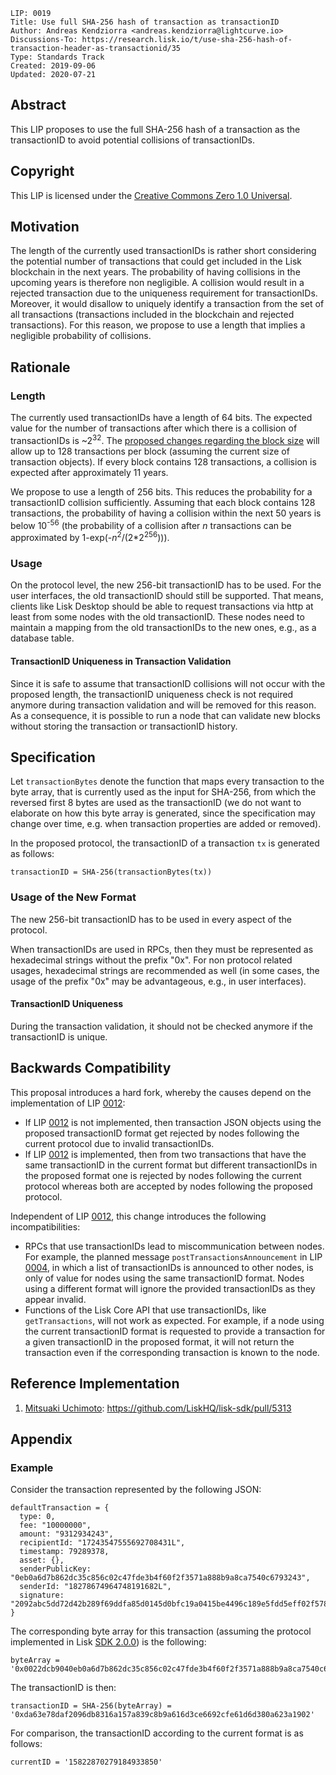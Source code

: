 ```
LIP: 0019
Title: Use full SHA-256 hash of transaction as transactionID
Author: Andreas Kendziorra <andreas.kendziorra@lightcurve.io>
Discussions-To: https://research.lisk.io/t/use-sha-256-hash-of-transaction-header-as-transactionid/35
Type: Standards Track
Created: 2019-09-06
Updated: 2020-07-21
```

## Abstract

This LIP proposes to use the full SHA-256 hash of a transaction as the transactionID to avoid potential collisions of transactionIDs.

## Copyright

This LIP is licensed under the [Creative Commons Zero 1.0 Universal](https://creativecommons.org/publicdomain/zero/1.0/).

## Motivation

The length of the currently used transactionIDs is rather short considering the potential number of transactions that could get included in the Lisk blockchain in the next years. The probability of having collisions in the upcoming years is therefore non negligible. A collision would result in a rejected transaction due to the uniqueness requirement for transactionIDs. Moreover, it would disallow to uniquely identify a transaction from the set of all transactions (transactions included in the blockchain and rejected transactions). For this reason, we propose to use a length that implies a negligible probability of collisions.

## Rationale

### Length

The currently used transactionIDs have a length of 64 bits. The expected value for the number of transactions after which there is a collision of transactionIDs is ~2<sup>32</sup>. The [proposed changes regarding the block size](https://github.com/LiskHQ/lips/blob/master/proposals/lip-0002.md) will allow up to 128 transactions per block (assuming the current size of transaction objects). If every block contains 128 transactions, a collision is expected after approximately 11 years.

We propose to use a length of 256 bits. This reduces the probability for a transactionID collision sufficiently. Assuming that each block contains 128 transactions, the probability of having a collision within the next 50 years is below 10<sup>-56</sup> (the probability of a collision after _n_ transactions can be approximated by 1-exp(-_n_<sup>2</sup>/(2*2<sup>256</sup>))).

### Usage

On the protocol level, the new 256-bit transactionID has to be used. For the user interfaces, the old transactionID should still be supported. That means, clients like Lisk Desktop should be able to request transactions via http at least from some nodes with the old transactionID. These nodes need to maintain a mapping from the old transactionIDs to the new ones, e.g., as a database table.

#### TransactionID Uniqueness in Transaction Validation

Since it is safe to assume that transactionID collisions will not occur with the proposed length, the transactionID uniqueness check is not required anymore during transaction validation and will be removed for this reason. As a consequence, it is possible to run a node that can validate new blocks without storing the transaction or transactionID history.

## Specification

Let `transactionBytes` denote the function that maps every transaction to the byte array, that is currently used as the input for SHA-256, from which the reversed first 8 bytes are used as the transactionID (we do not want to elaborate on how this byte array is generated, since the specification may change over time, e.g. when transaction properties are added or removed).

In the proposed protocol, the transactionID of a transaction `tx` is generated as follows:

```
transactionID = SHA-256(transactionBytes(tx))
```

### Usage of the New Format

The new 256-bit transactionID has to be used in every aspect of the protocol.

When transactionIDs are used in RPCs, then they must be represented as hexadecimal strings without the prefix "0x". For non protocol related usages, hexadecimal strings are recommended as well (in some cases, the usage of the prefix "0x" may be advantageous, e.g., in user interfaces).

#### TransactionID Uniqueness

During the transaction validation, it should not be checked anymore if the transactionID is unique.

## Backwards Compatibility

This proposal introduces a hard fork, whereby the causes depend on the implementation of LIP [0012](https://github.com/LiskHQ/lips/blob/master/proposals/lip-0012.md):

- If LIP [0012](https://github.com/LiskHQ/lips/blob/master/proposals/lip-0012.md) is not implemented, then transaction JSON objects using the proposed transactionID format get rejected by nodes following the current protocol due to invalid transactionIDs.
- If LIP [0012](https://github.com/LiskHQ/lips/blob/master/proposals/lip-0012.md) is implemented, then from two transactions that have the same transactionID in the current format but different transactionIDs in the proposed format one is rejected by nodes following the current protocol whereas both are accepted by nodes following the proposed protocol.

Independent of LIP [0012](https://github.com/LiskHQ/lips/blob/master/proposals/lip-0012.md), this change introduces the following incompatibilities:

* RPCs that use transactionIDs lead to miscommunication between nodes. For example, the planned message `postTransactionsAnnouncement` in LIP [0004](https://github.com/LiskHQ/lips/blob/master/proposals/lip-0004.md), in which a list of transactionIDs is announced to other nodes, is only of value for nodes using the same transactionID format. Nodes using a different format will ignore the provided transactionIDs as they appear invalid.
* Functions of the Lisk Core API that use transactionIDs, like `getTransactions`, will not work as expected. For example, if a node using the current transactionID format is requested to provide a transaction for a given transactionID in the proposed format, it will not return the transaction even if the corresponding transaction is known to the node.

## Reference Implementation

1. [Mitsuaki Uchimoto](https://github.com/mitsuaki-u): https://github.com/LiskHQ/lisk-sdk/pull/5313

## Appendix

### Example

Consider the transaction represented by the following JSON:

```
defaultTransaction = {
  type: 0,
  fee: "10000000",
  amount: "9312934243",
  recipientId: "17243547555692708431L",
  timestamp: 79289378,
  asset: {},
  senderPublicKey: "0eb0a6d7b862dc35c856c02c47fde3b4f60f2f3571a888b9a8ca7540c6793243",
  senderId: "18278674964748191682L",
  signature: "2092abc5dd72d42b289f69ddfa85d0145d0bfc19a0415be4496c189e5fdd5eff02f57849f484192b7d34b1671c17e5c22ce76479b411cad83681132f53d7b309",
}
```

The corresponding byte array for this transaction (assuming the protocol implemented in Lisk [SDK 2.0.0](https://github.com/LiskHQ/lisk-sdk/blob/dc7f62d9e417609e8f03a5019d9daf236ba84238/elements/lisk-transactions/test/base_transaction.ts#L354)) is the following:

```
byteArray = '0x0022dcb9040eb0a6d7b862dc35c856c02c47fde3b4f60f2f3571a888b9a8ca7540c6793243ef4d6324449e824f6319182b020000002092abc5dd72d42b289f69ddfa85d0145d0bfc19a0415be4496c189e5fdd5eff02f57849f484192b7d34b1671c17e5c22ce76479b411cad83681132f53d7b309'
```

The transactionID is then:

```
transactionID = SHA-256(byteArray) = '0xda63e78daf2096db8316a157a839c8b9a616d3ce6692cfe61d6d380a623a1902'
```

For comparison, the transactionID according to the current format is as follows:

```
currentID = '15822870279184933850'
```
